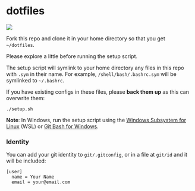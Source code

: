 # dotfiles

![](https://user-images.githubusercontent.com/6955296/218800662-8dbe06c3-279b-4f9d-9af5-58bc11f33ed4.gif)

Fork this repo and clone it in your home directory so that you get `~/dotfiles`.

Please explore a little before running the setup script.

The setup script will symlink to your home directory any files in this repo with `.sym` in their name. For example, `/shell/bash/.bashrc.sym` will be symlinked to `~/.bashrc`.

If you have existing configs in these files, please **back them up** as this can overwrite them:

``` shell
./setup.sh
```

**Note**: In Windows, run the setup script using the [Windows Subsystem for Linux](https://docs.microsoft.com/en-us/windows/wsl/install-win10) (WSL) or [Git Bash for Windows](https://git-for-windows.github.io).

### Identity

You can add your git identity to `git/.gitconfig`, or in a file at `git/id` and it will be included:

```
[user]
  name = Your Name
  email = your@email.com
```
